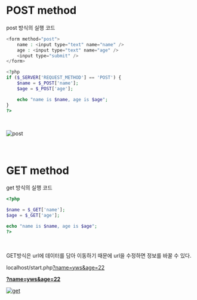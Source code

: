 # POST method

post 방식의 실행 코드
```php
<form method="post">
    name : <input type="text" name="name" />
    age : <input type="text" name="age" />
    <input type="submit" />
</form>

<?php
if ($_SERVER['REQUEST_METHOD'] == 'POST') {
    $name = $_POST['name'];
    $age = $_POST['age'];

    echo "name is $name, age is $age";
}
?>
```
</br>

![post](https://user-images.githubusercontent.com/106296883/229533138-01832263-ffb9-41f5-ac22-cd880c16dfa1.PNG)
</br>
</br>
</br>

# GET method

get 방식의 실행 코드
```php
<?php

$name = $_GET['name'];
$age = $_GET['age'];

echo "name is $name, age is $age";
?>
```
</br>

GET방식은 url에 데이터를 담아 이동하기 때문에 url을 수정하면 정보를 바꿀 수 있다.   

localhost/start.php<u>?name=yws&age=22   

<u>**?name=yws&age=22**

![get](https://user-images.githubusercontent.com/106296883/229534400-69d8eadf-30a3-48fa-b547-5379b127bb4d.PNG)
